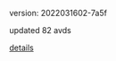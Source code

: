 version: 2022031602-7a5f

updated 82 avds

[details](https://github.com/0x74f917491bfa7ebfa379/ali_avd_db/blob/master/change_log/2022/03/16/02/7a5f.txt)